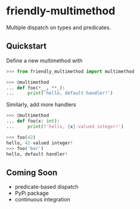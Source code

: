# friendly-multimethod

Multiple dispatch on types and predicates.

## Quickstart

Define a new multimethod with

```python
>>> from friendly_multimethod import multimethod

>>> @multimethod
... def foo(*__, **_):
...     print('hello, default handler!')

```

Similarly, add more handlers

```python
>>> @multimethod
... def foo(x: int):
...     print(f'hello, {x}-valued integer!')

```

```python
>>> foo(42)
hello, 42-valued integer!
>>> foo('bar')
hello, default handler!

```

## Coming Soon

- predicate-based dispatch
- PyPi package
- continuous integration

